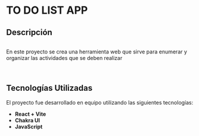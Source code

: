 #  TO DO LIST APP

## Descripción

<div style="display: flex; justify-content: space-between; align-items: center;">
<p>En este proyecto se crea una herramienta web que sirve para enumerar y organizar las actividades que se deben realizar</p> 
<div style="flex: 1;">

</div>  
</div>

<br>

## Tecnologías Utilizadas

El proyecto fue desarrollado en equipo utilizando las siguientes tecnologías:

- **React + Vite** 
- **Chakra UI**
- **JavaScript**

